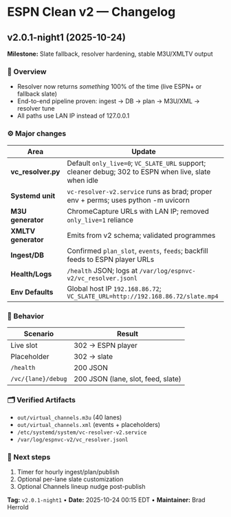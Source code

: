 # ESPN Clean v2 — Changelog

## v2.0.1-night1 (2025-10-24)
**Milestone:** Slate fallback, resolver hardening, stable M3U/XMLTV output

### 🧠 Overview
- Resolver now returns *something* 100% of the time (live ESPN+ or fallback slate)
- End-to-end pipeline proven: ingest → DB → plan → M3U/XML → resolver tune
- All paths use LAN IP instead of 127.0.0.1

### ⚙️ Major changes
| Area | Update |
|------|--------|
| **vc_resolver.py** | Default `only_live=0`; `VC_SLATE_URL` support; cleaner debug; 302 to ESPN when live, slate when idle |
| **Systemd unit** | `vc-resolver-v2.service` runs as brad; proper env + perms; uses python -m uvicorn |
| **M3U generator** | ChromeCapture URLs with LAN IP; removed `only_live=1` reliance |
| **XMLTV generator** | Emits from v2 schema; validated programmes |
| **Ingest/DB** | Confirmed `plan_slot`, `events`, `feeds`; backfill feeds to ESPN player URLs |
| **Health/Logs** | `/health` JSON; logs at `/var/log/espnvc-v2/vc_resolver.jsonl` |
| **Env Defaults** | Global host IP `192.168.86.72`; `VC_SLATE_URL=http://192.168.86.72/slate.mp4` |

### 🧩 Behavior
| Scenario | Result |
|---------|--------|
| Live slot | 302 → ESPN player |
| Placeholder | 302 → slate |
| `/health` | 200 JSON |
| `/vc/{lane}/debug` | 200 JSON (lane, slot, feed, slate) |

### 🗂️ Verified Artifacts
- `out/virtual_channels.m3u` (40 lanes)
- `out/virtual_channels.xml` (events + placeholders)
- `/etc/systemd/system/vc-resolver-v2.service`
- `/var/log/espnvc-v2/vc_resolver.jsonl`

### 🧱 Next steps
1) Timer for hourly ingest/plan/publish  
2) Optional per-lane slate customization  
3) Optional Channels lineup nudge post-publish

**Tag:** `v2.0.1-night1` • **Date:** 2025-10-24 00:15 EDT • **Maintainer:** Brad Herrold

